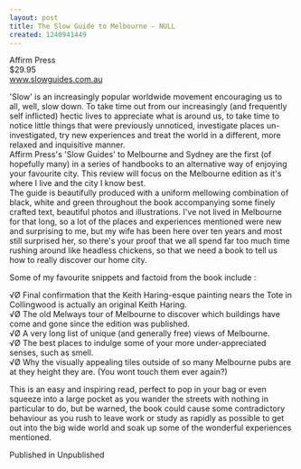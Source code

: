 ```yaml
---
layout: post
title: The Slow Guide to Melbourne - NULL
created: 1240941449
---
```

Affirm Press<br>$29.95<br><a href=http://www.slowguides.com.au>www.slowguides.com.au</a>

'Slow' is an increasingly popular worldwide movement encouraging us to all, well, slow down. To take time out from our increasingly (and frequently self inflicted) hectic lives to appreciate what is around us, to take time to notice little things that were previously unnoticed, investigate places un-investigated, try new experiences and treat the world in a different, more relaxed and inquisitive manner.<br>Affirm Press's 'Slow Guides' to Melbourne and Sydney are the first (of hopefully many) in a series of handbooks to an alternative way of enjoying your favourite city. This review will focus on the Melbourne edition as it's where I live and the city I know best.<br>	The guide is beautifully produced with a uniform mellowing combination of black, white and green throughout the book accompanying some finely crafted text, beautiful photos and illustrations. I've not lived in Melbourne for that long, so a lot of the places and experiences mentioned were new and surprising to me, but my wife has been here over ten years and most still surprised her, so there's your proof that we all spend far too much time rushing around like headless chickens, so that we need a book to tell us how to really discover our home city.

Some of my favourite snippets and factoid from the book include : 

√Ø	Final confirmation that the Keith Haring-esque painting nears the Tote in Collingwood is actually an original Keith Haring.<br>√Ø	The old Melways tour of Melbourne to discover which buildings have come and gone since the edition was published.<br>√Ø	A very long list of unique (and generally free) views of Melbourne.<br>√Ø	The best places to indulge some of your more under-appreciated senses, such as smell.<br>√Ø	Why the visually appealing tiles outside of so many Melbourne pubs are at they height they are. (You wont touch them ever again?)

This is an easy and inspiring read, perfect to pop in your bag or even squeeze into a large pocket as you wander the streets with nothing in particular to do, but be warned, the book could cause some contradictory behaviour as you rush to leave work or study as rapidly as possible to get out into the big wide world and soak up some of the wonderful experiences mentioned.


Published in Unpublished
